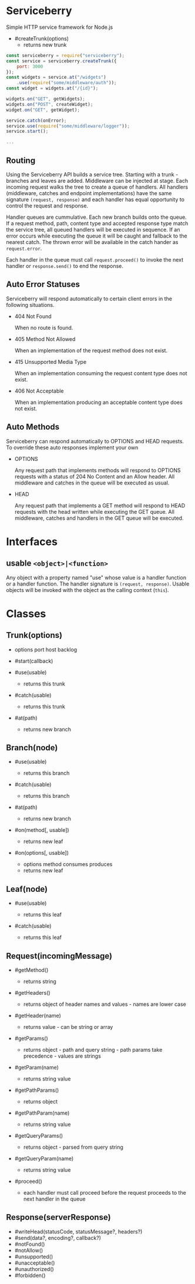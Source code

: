 Serviceberry
============

Simple HTTP service framework for Node.js

  - #createTrunk(options)
      - returns new trunk

``` javascript
const serviceberry = require("serviceberry");
const service = serviceberry.createTrunk({
    port: 3000
});
const widgets = service.at("/widgets")
    .use(require("some/middleware/auth"));
const widget = widgets.at("/{id}");

widgets.on("GET", getWidgets);
widgets.on("POST", createWidget);
widget.on("GET", getWidget);

service.catch(onError);
service.use(require("some/middleware/logger"));
service.start();

...
```

Routing
-------
Using the Serviceberry API builds a service tree. Starting with a trunk - branches and leaves
are added. Middleware can be injected at stage. Each incoming request walks the tree to create
a queue of handlers. All handlers (middleware, catches and endpoint implementations) have the
same signature `(request, response)` and each handler has equal opportunity to control the
request and response. 

Handler queues are cummulative. Each new branch builds onto the queue. If a request method,
path, content type and accepted response type match the service tree, all queued handlers
will be executed in sequence. If an error occurs while executing the queue it will be caught
and fallback to the nearest catch. The thrown error will be available in the catch hander
as `request.error`.

Each handler in the queue must call `request.proceed()` to invoke the next handler
or `response.send()` to end the response.

Auto Error Statuses
-------------------
Serviceberry will respond automatically to certain client errors in the following situations.

  - 404 Not Found

    When no route is found.

  - 405 Method Not Allowed

    When an implementation of the request method does not exist.

  - 415 Unsupported Media Type

    When an implementation consuming the request content type does not exist.

  - 406 Not Acceptable

    When an implementation producing an acceptable content type does not exist.

Auto Methods
------------
Serviceberry can respond automatically to OPTIONS and HEAD requests.
To override these auto responses implement your own

  - OPTIONS

    Any request path that implements methods will respond to OPTIONS
    requests with a status of 204 No Content and an Allow header.
    All middleware and catches in the queue will be executed as usual.

  - HEAD

    Any request path that implements a GET method will respond to HEAD
    requests with the head written while executing the GET queue.
    All middleware, catches and handlers in the GET queue will be
    executed.


Interfaces
==========

usable `<object>|<function>`
------
Any object with a property named "use" whose value is a handler function
or a handler function. The handler signature is `(request, response)`.
Usable objects will be invoked with the object as the calling context (`this`).


Classes
=======

Trunk(options)
--------------
  - options
        port <number>
        host <string>
        backlog <number>

  - #start(callback)

  - #use(usable)
      - returns this trunk

  - #catch(usable)
      - returns this trunk

  - #at(path)
      - returns new branch

Branch(node)
------------
  - #use(usable)
      - returns this branch

  - #catch(usable)
      - returns this branch

  - #at(path)
      - returns new branch

  - #on(method[, usable])
      - returns new leaf

  - #on(options[, usable])
      - options
            method <string>
            consumes <string>
            produces <string>
      - returns new leaf

Leaf(node)
----------
  - #use(usable)
      - returns this leaf

  - #catch(usable)
      - returns this leaf

Request(incomingMessage)
------------------------
  - #getMethod()
      - returns string

  - #getHeaders()
      - returns object of header names and values - names are lower case

  - #getHeader(name)
      - returns value - can be string or array

  - #getParams()
      - returns object - path and query string - path params take precedence - values
        are strings

  - #getParam(name)
      - returns string value

  - #getPathParams()
      - returns object

  - #getPathParam(name)
      - returns string value

  - #getQueryParams()
      - returns object - parsed from query string

  - #getQueryParam(name)
      - returns string value

  - #proceed()
      - each handler must call proceed before the request proceeds to the
        next handler in the queue

Response(serverResponse)
------------------------
  - #writeHead(statusCode, statusMessage?, headers?)
  - #send(data?, encoding?, callback?)
  - #notFound()
  - #notAllow()
  - #unsupported()
  - #unacceptable()
  - #unauthorized()
  - #forbidden()